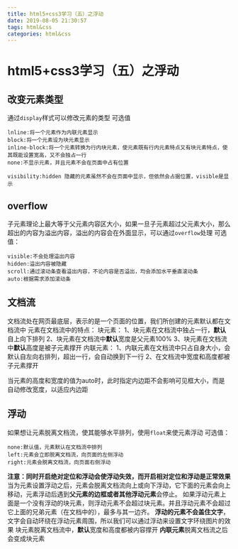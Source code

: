 ```yaml
---
title: html5+css3学习（五）之浮动
date: 2019-08-05 21:30:57
tags: html&css
categories: html&css
---
```

# html5+css3学习（五）之浮动
##  改变元素类型
通过`display`样式可以修改元素的类型
可选值

```
lnline:将一个元素作为内联元素显示
block:将一个元素设为块元素显示
inline-block:将一个元素转换为行内块元素，使元素既有行内元素特点又有块元素特点，使其既能设置宽高，又不会独占一行
none:不显示元素，并且元素不会在页面中占有位置
```
```
visibility:hidden 隐藏的元素虽然不会在页面中显示，但依然会占据位置，visible是显示
```
## overflow
子元素理论上最大等于父元素内容区大小，如果一旦子元素超过父元素大小，那么超出的内容为溢出内容，溢出的内容会在外面显示，可以通过`overflow`处理
可选值：
```
visible:不会处理溢出内容
hidden:溢出内容被隐藏
scroll:通过滚动条查看溢出内容，不论内容是否溢出，均会添加水平垂直滚动条
auto:根据需求添加滚动条
```
## 文档流
文档流处在网页最底层，表示的是一个页面的位置，我们所创建的元素默认都在文档流中
元素在文档流中的特点：
块元素：
1、块元素在文档流中独占一行，**默认**自上向下排列
2、块元素在文档流中**默认**宽度是父元素100%
3、块元素在文档流中**默认**高度是被子元素撑开
内联元素：
1、内联元素在文档流中只占自身大小，会默认自左向右排列，超出一行，会自动换到下一行
2、在文档流中宽度和高度都被子元素撑开

当元素的高度和宽度的值为auto时，此时指定内边距不会影响可见框大小，而是自动修改宽度，以适应内边距
## 浮动
如果想让元素脱离文档流，使其能够水平排列，使用`float`来使元素浮动
可选值：

```
none:默认值，元素默认在文档流中排列
left:元素会立即脱离文档流，向页面的左侧浮动
right:元素会脱离文档流，向页面右侧浮动
```
**注意：同时开启绝对定位和浮动会使浮动失效，而开启相对定位和浮动是正常效果**
当为元素设置浮动之后，元素会脱离文档流向上或向下浮动，它下面的元素会向上移动，元素浮动后遇到**父元素的边框或者其他浮动元素**会停止。
如果浮动元素上面是一个没有浮动的块元素，则浮动元素不会超过块元素。并且浮动元素不会超过它上面的兄弟元素（在文档中的），最多与其一边齐。
**浮动的元素不会盖住文字**，文字会自动环绕在浮动元素周围，所以我们可以通过浮动来设置文字环绕图片的效果
块元素脱离文档流中，**默认**宽度和高度都被内容撑开
**内联元素**脱离文档流之后会变成块元素

